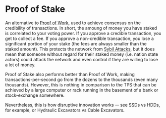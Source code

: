 # Proof of Stake
An alternative to [Proof of Work](./proof-of-work.md), used to achieve consensus
on the credibility of transactions. In short, the amoung of money you have staked
is correlated to your voting power. If you approve a credible transaction,
you get to collect a fee. If you approve a non-credible transaction, you lose a
significant portion of your stake (the fees are always smaller than the staked amount).
This protects the network from [Sybil Attacks](./sybil-attack.md), but it does
mean that someone without regard for their staked money (i.e. nation state actors)
could attack the network and even control if they are willing to lose a lot of
money.

Proof of Stake also performs better than Proof of Work, making transactions-per-second
go from the dozens to the thousands (even many thousands). However, this is nothing
in comparison to the TPS that can be achieved by a large computer or rack running
in the basement of a bank or stock-exchange somewhere.

Nevertheless, this is how disruptive innovation works -- see SSDs vs HDDs, for
example, or Hydraulic Excavators vs Cable Excavators.